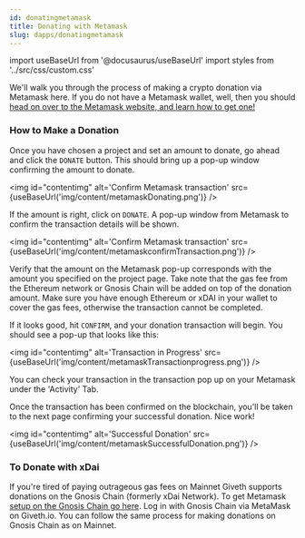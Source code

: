 ```yaml
---
id: donatingmetamask
title: Donating with Metamask
slug: dapps/donatingmetamask
---
```

import useBaseUrl from '@docusaurus/useBaseUrl'
import styles from '../src/css/custom.css'

We'll walk you through the process of making a crypto donation via Metamask here. If you do not have a Metamask wallet, well, then you should [head on over to the Metamask website, and learn how to get one!](https://metamask.zendesk.com/hc/en-us/articles/360015489531-Getting-Started-With-MetaMask)

### How to Make a Donation

Once you have chosen a project and set an amount to donate, go ahead and click the `DONATE` button. This should bring up a pop-up window confirming the amount to donate.

 <img id="contentimg" alt='Confirm Metamask transaction' src={useBaseUrl('img/content/metamaskDonating.png')} />

 If the amount is right, click on `DONATE`. A pop-up window from Metamask to confirm the transaction details will be shown.

 <img id="contentimg" alt='Confirm Metamask transaction' src={useBaseUrl('img/content/metamaskconfirmTransaction.png')} />

Verify that the amount on the Metamask pop-up corresponds with the amount you specified on the project page. Take note that the gas fee from the Ethereum network or Gnosis Chain will be added on top of the donation amount. Make sure you have enough Ethereum or xDAI in your wallet to cover the gas fees, otherwise the transaction cannot be completed.

 If it looks good, hit `CONFIRM`, and your donation transaction will begin. You should see a pop-up that looks like this:

 <img  id="contentimg" alt='Transaction in Progress' src={useBaseUrl('img/content/metamaskTransactionprogress.png')} />

You can check your transaction in the transaction pop up on your Metamask under the 'Activity' Tab. 

Once the transaction has been confirmed on the blockchain, you'll be taken to the next page confirming your successful donation. Nice work!

 <img id="contentimg" alt='Successful Donation' src={useBaseUrl('img/content/metamaskSuccessfulDonation.png')} />

### To Donate with xDai
If you're tired of paying outrageous gas fees on Mainnet Giveth supports donations on the Gnosis Chain (formerly xDai Network). To get Metamask [setup on the Gnosis Chain go here](https://docs.gnosischain.com/tools/wallets/metamask/). Log in with Gnosis Chain via MetaMask on Giveth.io. You can follow the same process for making donations on Gnosis Chain as on Mainnet.
